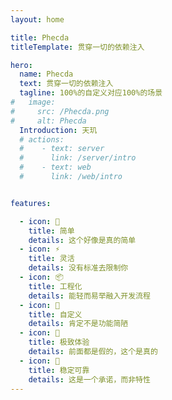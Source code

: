 ```yaml
---
layout: home

title: Phecda
titleTemplate: 贯穿一切的依赖注入

hero:
  name: Phecda
  text: 贯穿一切的依赖注入
  tagline: 100%的自定义对应100%的场景
#   image:
#     src: /Phecda.png
#     alt: Phecda
  Introduction: 天玑
  # actions:
  #    - text: server
  #      link: /server/intro
  #    - text: web
  #      link: /web/intro


features:

  - icon: 🤞
    title: 简单
    details: 这个好像是真的简单  
  - icon: ⚡️
    title: 灵活
    details: 没有标准去限制你
  - icon: 📦
    title: 工程化
    details: 能轻而易举融入开发流程
  - icon: 🔲
    title: 自定义
    details: 肯定不是功能简陋
  - icon: 🚀
    title: 极致体验
    details: 前面都是假的，这个是真的  
  - icon: 💪
    title: 稳定可靠
    details: 这是一个承诺，而非特性
---
```

